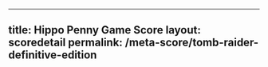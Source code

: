 ---
        
title: Hippo Penny Game Score
layout: scoredetail
permalink: /meta-score/tomb-raider-definitive-edition
---